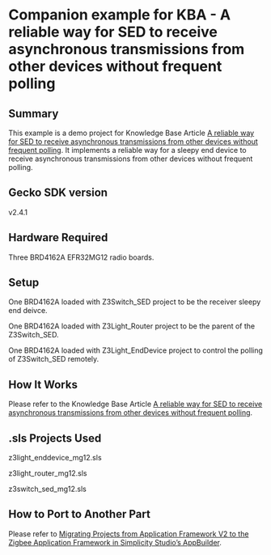 # Companion example for KBA - A reliable way for SED to receive asynchronous transmissions from other devices without frequent polling

## Summary ##

This example is a demo project for Knowledge Base Article [A reliable way for SED to receive asynchronous transmissions from other devices without frequent polling](https://www.silabs.com/community/wireless/zigbee-and-thread/knowledge-base.entry.html/2018/11/29/a_reliable_way_fors-OTah). It implements a reliable way for a sleepy end device to receive asynchronous transmissions from other devices without frequent polling.

## Gecko SDK version ##

v2.4.1

## Hardware Required ##

Three BRD4162A EFR32MG12 radio boards.

## Setup ##

One BRD4162A loaded with Z3Switch_SED project to be the receiver sleepy end deivce.

One BRD4162A loaded with Z3Light_Router project to be the parent of the Z3Switch_SED.

One BRD4162A loaded with Z3Light_EndDevice project to control the polling of Z3Switch_SED remotely.

## How It Works ##

Please refer to the Knowledge Base Article [A reliable way for SED to receive asynchronous transmissions from other devices without frequent polling](https://www.silabs.com/community/wireless/zigbee-and-thread/knowledge-base.entry.html/2018/11/29/a_reliable_way_fors-OTah).

## .sls Projects Used ##

z3light_enddevice_mg12.sls

z3light_router_mg12.sls

z3switch_sed_mg12.sls

## How to Port to Another Part ##

Please refer to [Migrating Projects from Application Framework V2 to the Zigbee Application Framework in Simplicity Studio’s AppBuilder](https://www.silabs.com/community/wireless/zigbee-and-thread/knowledge-base.entry.html/2019/05/30/migrating_projectsf-AsOr).